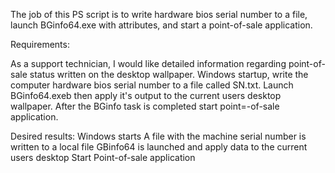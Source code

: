 The job of this PS script is to write hardware bios serial number to a file, launch BGinfo64.exe with attributes, and start a point-of-sale application.

Requirements:

As a support technician, I would like detailed information regarding point-of-sale status written on the desktop wallpaper. Windows startup, write the computer hardware bios serial number to a file called SN.txt. Launch BGinfo64.exeb then apply it's output to the current users desktop wallpaper. After the BGinfo task is completed start point=-of-sale application.

Desired results:
Windows starts
A file with the machine serial number is written to a local file
GBinfo64 is launched and apply data to the current users desktop
Start Point-of-sale application

